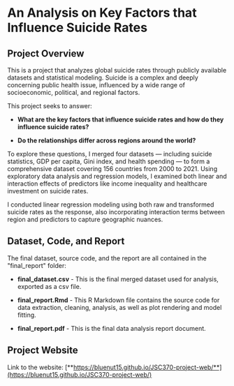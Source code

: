 # An Analysis on Key Factors that Influence Suicide Rates

## Project Overview

This is a project that analyzes global suicide rates through publicly available datasets and statistical modeling. Suicide is a complex and deeply concerning public health issue, influenced by a wide range of socioeconomic, political, and regional factors.

This project seeks to answer:

-   **What are the key factors that influence suicide rates and how do they influence suicide rates?**

-   **Do the relationships differ across regions around the world?**

To explore these questions, I merged four datasets — including suicide statistics, GDP per capita, Gini index, and health spending — to form a comprehensive dataset covering 156 countries from 2000 to 2021. Using exploratory data analysis and regression models, I examined both linear and interaction effects of predictors like income inequality and healthcare investment on suicide rates.

I conducted linear regression modeling using both raw and transformed suicide rates as the response, also incorporating interaction terms between region and predictors to capture geographic nuances.

## Dataset, Code, and Report

The final dataset, source code, and the report are all contained in the "final_report" folder:

-   **final_dataset.csv** - This is the final merged dataset used for analysis, exported as a csv file.

-   **final_report.Rmd** - This R Markdown file contains the source code for data extraction, cleaning, analysis, as well as plot rendering and model fitting.

-   **final_report.pdf** - This is the final data analysis report document.

## Project Website

Link to the website: [**https://bluenut15.github.io/JSC370-project-web/**](https://bluenut15.github.io/JSC370-project-web/)

